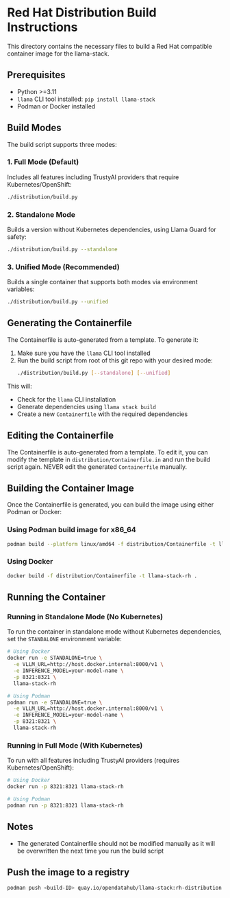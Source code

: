 # Red Hat Distribution Build Instructions

This directory contains the necessary files to build a Red Hat compatible container image for the llama-stack.

## Prerequisites

- Python >=3.11
- `llama` CLI tool installed: `pip install llama-stack`
- Podman or Docker installed

## Build Modes

The build script supports three modes:

### 1. Full Mode (Default)
Includes all features including TrustyAI providers that require Kubernetes/OpenShift:
```bash
./distribution/build.py
```

### 2. Standalone Mode
Builds a version without Kubernetes dependencies, using Llama Guard for safety:
```bash
./distribution/build.py --standalone
```

### 3. Unified Mode (Recommended)
Builds a single container that supports both modes via environment variables:
```bash
./distribution/build.py --unified
```

## Generating the Containerfile

The Containerfile is auto-generated from a template. To generate it:

1. Make sure you have the `llama` CLI tool installed
2. Run the build script from root of this git repo with your desired mode:
   ```bash
   ./distribution/build.py [--standalone] [--unified]
   ```

This will:
- Check for the `llama` CLI installation
- Generate dependencies using `llama stack build`
- Create a new `Containerfile` with the required dependencies

## Editing the Containerfile

The Containerfile is auto-generated from a template. To edit it, you can modify the template in `distribution/Containerfile.in` and run the build script again.
NEVER edit the generated `Containerfile` manually.

## Building the Container Image

Once the Containerfile is generated, you can build the image using either Podman or Docker:

### Using Podman build image for x86_64

```bash
podman build --platform linux/amd64 -f distribution/Containerfile -t llama-stack-rh .
```

### Using Docker

```bash
docker build -f distribution/Containerfile -t llama-stack-rh .
```

## Running the Container

### Running in Standalone Mode (No Kubernetes)

To run the container in standalone mode without Kubernetes dependencies, set the `STANDALONE` environment variable:

```bash
# Using Docker
docker run -e STANDALONE=true \
  -e VLLM_URL=http://host.docker.internal:8000/v1 \
  -e INFERENCE_MODEL=your-model-name \
  -p 8321:8321 \
  llama-stack-rh

# Using Podman
podman run -e STANDALONE=true \
  -e VLLM_URL=http://host.docker.internal:8000/v1 \
  -e INFERENCE_MODEL=your-model-name \
  -p 8321:8321 \
  llama-stack-rh
```

### Running in Full Mode (With Kubernetes)

To run with all features including TrustyAI providers (requires Kubernetes/OpenShift):

```bash
# Using Docker
docker run -p 8321:8321 llama-stack-rh

# Using Podman
podman run -p 8321:8321 llama-stack-rh
```

## Notes

- The generated Containerfile should not be modified manually as it will be overwritten the next time you run the build script

## Push the image to a registry

```bash
podman push <build-ID> quay.io/opendatahub/llama-stack:rh-distribution
```
